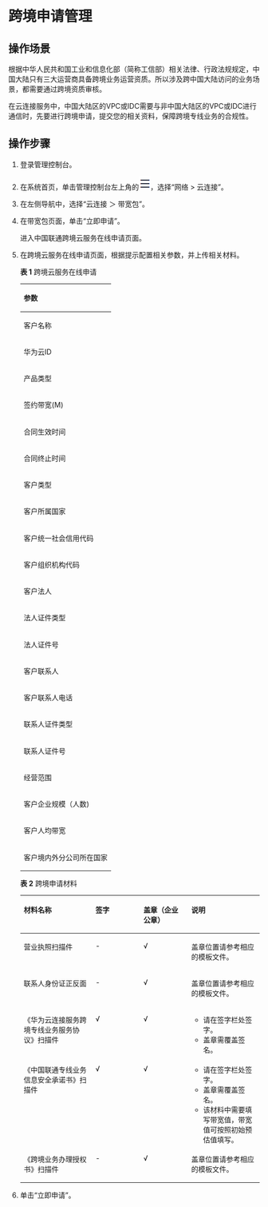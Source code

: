 # 跨境申请管理<a name="cc_03_0700"></a>

## 操作场景<a name="section10765292362"></a>

根据中华人民共和国工业和信息化部（简称工信部）相关法律、行政法规规定，中国大陆只有三大运营商具备跨境业务运营资质。所以涉及跨中国大陆访问的业务场景，都需要通过跨境资质审核。

在云连接服务中，中国大陆区的VPC或IDC需要与非中国大陆区的VPC或IDC进行通信时，先要进行跨境申请，提交您的相关资料，保障跨境专线业务的合规性。

## 操作步骤<a name="section6634817203211"></a>

1.  登录管理控制台。
2.  在系统首页，单击管理控制台左上角的![](figures/zh-cn_image_0000001393008417.png)，选择“网络 \> 云连接”。
3.  在左侧导航中，选择“云连接 ＞ 带宽包”。
4.  在带宽包页面，单击“立即申请”。

    进入中国联通跨境云服务在线申请页面。

5.  在跨境云服务在线申请页面，根据提示配置相关参数，并上传相关材料。

    **表 1**  跨境云服务在线申请

    <a name="zh-cn_topic_0000001256266853_table5601142181017"></a>
    <table><thead align="left"><tr id="zh-cn_topic_0000001256266853_row1760217231014"><th class="cellrowborder" valign="top" width="100%" id="mcps1.2.2.1.1"><p id="zh-cn_topic_0000001256266853_p364611132116"><a name="zh-cn_topic_0000001256266853_p364611132116"></a><a name="zh-cn_topic_0000001256266853_p364611132116"></a><strong id="zh-cn_topic_0000001256266853_b1964611132119"><a name="zh-cn_topic_0000001256266853_b1964611132119"></a><a name="zh-cn_topic_0000001256266853_b1964611132119"></a>参数</strong></p>
    </th>
    </tr>
    </thead>
    <tbody><tr id="zh-cn_topic_0000001256266853_row19602227102"><td class="cellrowborder" valign="top" width="100%" headers="mcps1.2.2.1.1 "><p id="zh-cn_topic_0000001256266853_p13602112181011"><a name="zh-cn_topic_0000001256266853_p13602112181011"></a><a name="zh-cn_topic_0000001256266853_p13602112181011"></a>客户名称</p>
    </td>
    </tr>
    <tr id="zh-cn_topic_0000001256266853_row16025241014"><td class="cellrowborder" valign="top" width="100%" headers="mcps1.2.2.1.1 "><p id="zh-cn_topic_0000001256266853_p160272181017"><a name="zh-cn_topic_0000001256266853_p160272181017"></a><a name="zh-cn_topic_0000001256266853_p160272181017"></a>华为云ID</p>
    </td>
    </tr>
    <tr id="zh-cn_topic_0000001256266853_row1560214291014"><td class="cellrowborder" valign="top" width="100%" headers="mcps1.2.2.1.1 "><p id="zh-cn_topic_0000001256266853_p1560213211010"><a name="zh-cn_topic_0000001256266853_p1560213211010"></a><a name="zh-cn_topic_0000001256266853_p1560213211010"></a>产品类型</p>
    </td>
    </tr>
    <tr id="zh-cn_topic_0000001256266853_row260211214102"><td class="cellrowborder" valign="top" width="100%" headers="mcps1.2.2.1.1 "><p id="zh-cn_topic_0000001256266853_p5603529104"><a name="zh-cn_topic_0000001256266853_p5603529104"></a><a name="zh-cn_topic_0000001256266853_p5603529104"></a>签约带宽(M)</p>
    </td>
    </tr>
    <tr id="zh-cn_topic_0000001256266853_row1560311201011"><td class="cellrowborder" valign="top" width="100%" headers="mcps1.2.2.1.1 "><p id="zh-cn_topic_0000001256266853_p186031324108"><a name="zh-cn_topic_0000001256266853_p186031324108"></a><a name="zh-cn_topic_0000001256266853_p186031324108"></a>合同生效时间</p>
    </td>
    </tr>
    <tr id="zh-cn_topic_0000001256266853_row18603122171012"><td class="cellrowborder" valign="top" width="100%" headers="mcps1.2.2.1.1 "><p id="zh-cn_topic_0000001256266853_p126031227103"><a name="zh-cn_topic_0000001256266853_p126031227103"></a><a name="zh-cn_topic_0000001256266853_p126031227103"></a>合同终止时间</p>
    </td>
    </tr>
    <tr id="zh-cn_topic_0000001256266853_row134251527121118"><td class="cellrowborder" valign="top" width="100%" headers="mcps1.2.2.1.1 "><p id="zh-cn_topic_0000001256266853_p134261127171116"><a name="zh-cn_topic_0000001256266853_p134261127171116"></a><a name="zh-cn_topic_0000001256266853_p134261127171116"></a>客户类型</p>
    </td>
    </tr>
    <tr id="zh-cn_topic_0000001256266853_row19426427121114"><td class="cellrowborder" valign="top" width="100%" headers="mcps1.2.2.1.1 "><p id="zh-cn_topic_0000001256266853_p84261027121120"><a name="zh-cn_topic_0000001256266853_p84261027121120"></a><a name="zh-cn_topic_0000001256266853_p84261027121120"></a>客户所属国家</p>
    </td>
    </tr>
    <tr id="zh-cn_topic_0000001256266853_row3426132751119"><td class="cellrowborder" valign="top" width="100%" headers="mcps1.2.2.1.1 "><p id="zh-cn_topic_0000001256266853_p10426162721118"><a name="zh-cn_topic_0000001256266853_p10426162721118"></a><a name="zh-cn_topic_0000001256266853_p10426162721118"></a>客户统一社会信用代码</p>
    </td>
    </tr>
    <tr id="zh-cn_topic_0000001256266853_row86281436144216"><td class="cellrowborder" valign="top" width="100%" headers="mcps1.2.2.1.1 "><p id="zh-cn_topic_0000001256266853_p762993616428"><a name="zh-cn_topic_0000001256266853_p762993616428"></a><a name="zh-cn_topic_0000001256266853_p762993616428"></a>客户组织机构代码</p>
    </td>
    </tr>
    <tr id="zh-cn_topic_0000001256266853_row124271927171116"><td class="cellrowborder" valign="top" width="100%" headers="mcps1.2.2.1.1 "><p id="zh-cn_topic_0000001256266853_p20427227151112"><a name="zh-cn_topic_0000001256266853_p20427227151112"></a><a name="zh-cn_topic_0000001256266853_p20427227151112"></a>客户法人</p>
    </td>
    </tr>
    <tr id="zh-cn_topic_0000001256266853_row142772711112"><td class="cellrowborder" valign="top" width="100%" headers="mcps1.2.2.1.1 "><p id="zh-cn_topic_0000001256266853_p94279272117"><a name="zh-cn_topic_0000001256266853_p94279272117"></a><a name="zh-cn_topic_0000001256266853_p94279272117"></a>法人证件类型</p>
    </td>
    </tr>
    <tr id="zh-cn_topic_0000001256266853_row0427152781115"><td class="cellrowborder" valign="top" width="100%" headers="mcps1.2.2.1.1 "><p id="zh-cn_topic_0000001256266853_p2427162715113"><a name="zh-cn_topic_0000001256266853_p2427162715113"></a><a name="zh-cn_topic_0000001256266853_p2427162715113"></a>法人证件号</p>
    </td>
    </tr>
    <tr id="zh-cn_topic_0000001256266853_row820019991812"><td class="cellrowborder" valign="top" width="100%" headers="mcps1.2.2.1.1 "><p id="zh-cn_topic_0000001256266853_p182011494181"><a name="zh-cn_topic_0000001256266853_p182011494181"></a><a name="zh-cn_topic_0000001256266853_p182011494181"></a>客户联系人</p>
    </td>
    </tr>
    <tr id="zh-cn_topic_0000001256266853_row420109161810"><td class="cellrowborder" valign="top" width="100%" headers="mcps1.2.2.1.1 "><p id="zh-cn_topic_0000001256266853_p1420111912189"><a name="zh-cn_topic_0000001256266853_p1420111912189"></a><a name="zh-cn_topic_0000001256266853_p1420111912189"></a>客户联系人电话</p>
    </td>
    </tr>
    <tr id="zh-cn_topic_0000001256266853_row10202890188"><td class="cellrowborder" valign="top" width="100%" headers="mcps1.2.2.1.1 "><p id="zh-cn_topic_0000001256266853_p1220214991813"><a name="zh-cn_topic_0000001256266853_p1220214991813"></a><a name="zh-cn_topic_0000001256266853_p1220214991813"></a>联系人证件类型</p>
    </td>
    </tr>
    <tr id="zh-cn_topic_0000001256266853_row14202129161820"><td class="cellrowborder" valign="top" width="100%" headers="mcps1.2.2.1.1 "><p id="zh-cn_topic_0000001256266853_p1820214914189"><a name="zh-cn_topic_0000001256266853_p1820214914189"></a><a name="zh-cn_topic_0000001256266853_p1820214914189"></a>联系人证件号</p>
    </td>
    </tr>
    <tr id="zh-cn_topic_0000001256266853_row0202891183"><td class="cellrowborder" valign="top" width="100%" headers="mcps1.2.2.1.1 "><p id="zh-cn_topic_0000001256266853_p62020914189"><a name="zh-cn_topic_0000001256266853_p62020914189"></a><a name="zh-cn_topic_0000001256266853_p62020914189"></a>经营范围</p>
    </td>
    </tr>
    <tr id="zh-cn_topic_0000001256266853_row2203491182"><td class="cellrowborder" valign="top" width="100%" headers="mcps1.2.2.1.1 "><p id="zh-cn_topic_0000001256266853_p122032971810"><a name="zh-cn_topic_0000001256266853_p122032971810"></a><a name="zh-cn_topic_0000001256266853_p122032971810"></a>客户企业规模（人数)</p>
    </td>
    </tr>
    <tr id="zh-cn_topic_0000001256266853_row320369201817"><td class="cellrowborder" valign="top" width="100%" headers="mcps1.2.2.1.1 "><p id="zh-cn_topic_0000001256266853_p1203990183"><a name="zh-cn_topic_0000001256266853_p1203990183"></a><a name="zh-cn_topic_0000001256266853_p1203990183"></a>客户人均带宽</p>
    </td>
    </tr>
    <tr id="zh-cn_topic_0000001256266853_row172032091188"><td class="cellrowborder" valign="top" width="100%" headers="mcps1.2.2.1.1 "><p id="zh-cn_topic_0000001256266853_p1420312921814"><a name="zh-cn_topic_0000001256266853_p1420312921814"></a><a name="zh-cn_topic_0000001256266853_p1420312921814"></a>客户境内外分公司所在国家</p>
    </td>
    </tr>
    </tbody>
    </table>

    **表 2**  跨境申请材料

    <a name="zh-cn_topic_0000001256266853_table680118442018"></a>
    <table><thead align="left"><tr id="zh-cn_topic_0000001256266853_row5802184410117"><th class="cellrowborder" valign="top" width="30%" id="mcps1.2.5.1.1"><p id="zh-cn_topic_0000001256266853_p280264412116"><a name="zh-cn_topic_0000001256266853_p280264412116"></a><a name="zh-cn_topic_0000001256266853_p280264412116"></a><strong id="zh-cn_topic_0000001256266853_b576465601816"><a name="zh-cn_topic_0000001256266853_b576465601816"></a><a name="zh-cn_topic_0000001256266853_b576465601816"></a>材料名称</strong></p>
    </th>
    <th class="cellrowborder" valign="top" width="20%" id="mcps1.2.5.1.2"><p id="zh-cn_topic_0000001256266853_p280212446114"><a name="zh-cn_topic_0000001256266853_p280212446114"></a><a name="zh-cn_topic_0000001256266853_p280212446114"></a><strong id="zh-cn_topic_0000001256266853_b117661656141818"><a name="zh-cn_topic_0000001256266853_b117661656141818"></a><a name="zh-cn_topic_0000001256266853_b117661656141818"></a>签字</strong></p>
    </th>
    <th class="cellrowborder" valign="top" width="20%" id="mcps1.2.5.1.3"><p id="zh-cn_topic_0000001256266853_p168025442110"><a name="zh-cn_topic_0000001256266853_p168025442110"></a><a name="zh-cn_topic_0000001256266853_p168025442110"></a><strong id="zh-cn_topic_0000001256266853_b67671356121811"><a name="zh-cn_topic_0000001256266853_b67671356121811"></a><a name="zh-cn_topic_0000001256266853_b67671356121811"></a>盖章（企业公章）</strong></p>
    </th>
    <th class="cellrowborder" valign="top" width="30%" id="mcps1.2.5.1.4"><p id="zh-cn_topic_0000001256266853_p1682455581717"><a name="zh-cn_topic_0000001256266853_p1682455581717"></a><a name="zh-cn_topic_0000001256266853_p1682455581717"></a><strong id="zh-cn_topic_0000001256266853_b268474414013"><a name="zh-cn_topic_0000001256266853_b268474414013"></a><a name="zh-cn_topic_0000001256266853_b268474414013"></a>说明</strong></p>
    </th>
    </tr>
    </thead>
    <tbody><tr id="zh-cn_topic_0000001256266853_row20629124142210"><td class="cellrowborder" valign="top" width="30%" headers="mcps1.2.5.1.1 "><p id="zh-cn_topic_0000001256266853_p1280254419115"><a name="zh-cn_topic_0000001256266853_p1280254419115"></a><a name="zh-cn_topic_0000001256266853_p1280254419115"></a>营业执照扫描件</p>
    </td>
    <td class="cellrowborder" valign="top" width="20%" headers="mcps1.2.5.1.2 "><p id="zh-cn_topic_0000001256266853_p1680213449110"><a name="zh-cn_topic_0000001256266853_p1680213449110"></a><a name="zh-cn_topic_0000001256266853_p1680213449110"></a>-</p>
    </td>
    <td class="cellrowborder" valign="top" width="20%" headers="mcps1.2.5.1.3 "><p id="zh-cn_topic_0000001256266853_p1180204413113"><a name="zh-cn_topic_0000001256266853_p1180204413113"></a><a name="zh-cn_topic_0000001256266853_p1180204413113"></a>√</p>
    </td>
    <td class="cellrowborder" valign="top" width="30%" headers="mcps1.2.5.1.4 "><p id="zh-cn_topic_0000001256266853_p1575545382114"><a name="zh-cn_topic_0000001256266853_p1575545382114"></a><a name="zh-cn_topic_0000001256266853_p1575545382114"></a>盖章位置请参考相应的模板文件。</p>
    </td>
    </tr>
    <tr id="zh-cn_topic_0000001256266853_row780217442014"><td class="cellrowborder" valign="top" width="30%" headers="mcps1.2.5.1.1 "><p id="zh-cn_topic_0000001256266853_p1380211441018"><a name="zh-cn_topic_0000001256266853_p1380211441018"></a><a name="zh-cn_topic_0000001256266853_p1380211441018"></a>联系人身份证正反面</p>
    </td>
    <td class="cellrowborder" valign="top" width="20%" headers="mcps1.2.5.1.2 "><p id="zh-cn_topic_0000001256266853_p198021441414"><a name="zh-cn_topic_0000001256266853_p198021441414"></a><a name="zh-cn_topic_0000001256266853_p198021441414"></a>-</p>
    </td>
    <td class="cellrowborder" valign="top" width="20%" headers="mcps1.2.5.1.3 "><p id="zh-cn_topic_0000001256266853_p4802144418117"><a name="zh-cn_topic_0000001256266853_p4802144418117"></a><a name="zh-cn_topic_0000001256266853_p4802144418117"></a>√</p>
    </td>
    <td class="cellrowborder" valign="top" width="30%" headers="mcps1.2.5.1.4 "><p id="zh-cn_topic_0000001256266853_p0824255191717"><a name="zh-cn_topic_0000001256266853_p0824255191717"></a><a name="zh-cn_topic_0000001256266853_p0824255191717"></a>盖章位置请参考相应的模板文件。</p>
    </td>
    </tr>
    <tr id="zh-cn_topic_0000001256266853_row138024441210"><td class="cellrowborder" valign="top" width="30%" headers="mcps1.2.5.1.1 "><p id="zh-cn_topic_0000001256266853_p13803194412116"><a name="zh-cn_topic_0000001256266853_p13803194412116"></a><a name="zh-cn_topic_0000001256266853_p13803194412116"></a>《华为云连接服务跨境专线业务服务协议》扫描件</p>
    </td>
    <td class="cellrowborder" valign="top" width="20%" headers="mcps1.2.5.1.2 "><p id="zh-cn_topic_0000001256266853_p20803104414114"><a name="zh-cn_topic_0000001256266853_p20803104414114"></a><a name="zh-cn_topic_0000001256266853_p20803104414114"></a>√</p>
    </td>
    <td class="cellrowborder" valign="top" width="20%" headers="mcps1.2.5.1.3 "><p id="zh-cn_topic_0000001256266853_p1980314440114"><a name="zh-cn_topic_0000001256266853_p1980314440114"></a><a name="zh-cn_topic_0000001256266853_p1980314440114"></a>√</p>
    </td>
    <td class="cellrowborder" valign="top" width="30%" headers="mcps1.2.5.1.4 "><a name="zh-cn_topic_0000001256266853_ul14738145132916"></a><a name="zh-cn_topic_0000001256266853_ul14738145132916"></a><ul id="zh-cn_topic_0000001256266853_ul14738145132916"><li>请在签字栏处签字。</li><li>盖章需覆盖签名。</li></ul>
    </td>
    </tr>
    <tr id="zh-cn_topic_0000001256266853_row1080216442016"><td class="cellrowborder" valign="top" width="30%" headers="mcps1.2.5.1.1 "><p id="zh-cn_topic_0000001256266853_p88033441118"><a name="zh-cn_topic_0000001256266853_p88033441118"></a><a name="zh-cn_topic_0000001256266853_p88033441118"></a>《中国联通专线业务信息安全承诺书》扫描件</p>
    </td>
    <td class="cellrowborder" valign="top" width="20%" headers="mcps1.2.5.1.2 "><p id="zh-cn_topic_0000001256266853_p1780324418119"><a name="zh-cn_topic_0000001256266853_p1780324418119"></a><a name="zh-cn_topic_0000001256266853_p1780324418119"></a>√</p>
    </td>
    <td class="cellrowborder" valign="top" width="20%" headers="mcps1.2.5.1.3 "><p id="zh-cn_topic_0000001256266853_p5803344316"><a name="zh-cn_topic_0000001256266853_p5803344316"></a><a name="zh-cn_topic_0000001256266853_p5803344316"></a>√</p>
    </td>
    <td class="cellrowborder" valign="top" width="30%" headers="mcps1.2.5.1.4 "><a name="zh-cn_topic_0000001256266853_ul144847398304"></a><a name="zh-cn_topic_0000001256266853_ul144847398304"></a><ul id="zh-cn_topic_0000001256266853_ul144847398304"><li>请在签字栏处签字。</li><li>盖章需覆盖签名。</li><li>该材料中需要填写带宽值，带宽值可按照初始预估值填写。</li></ul>
    </td>
    </tr>
    <tr id="zh-cn_topic_0000001256266853_row6803154415119"><td class="cellrowborder" valign="top" width="30%" headers="mcps1.2.5.1.1 "><p id="zh-cn_topic_0000001256266853_p580314441110"><a name="zh-cn_topic_0000001256266853_p580314441110"></a><a name="zh-cn_topic_0000001256266853_p580314441110"></a>《跨境业务办理授权书》扫描件</p>
    </td>
    <td class="cellrowborder" valign="top" width="20%" headers="mcps1.2.5.1.2 "><p id="zh-cn_topic_0000001256266853_p1680334411115"><a name="zh-cn_topic_0000001256266853_p1680334411115"></a><a name="zh-cn_topic_0000001256266853_p1680334411115"></a>-</p>
    </td>
    <td class="cellrowborder" valign="top" width="20%" headers="mcps1.2.5.1.3 "><p id="zh-cn_topic_0000001256266853_p7803114414112"><a name="zh-cn_topic_0000001256266853_p7803114414112"></a><a name="zh-cn_topic_0000001256266853_p7803114414112"></a>√</p>
    </td>
    <td class="cellrowborder" valign="top" width="30%" headers="mcps1.2.5.1.4 "><p id="zh-cn_topic_0000001256266853_p148241255151716"><a name="zh-cn_topic_0000001256266853_p148241255151716"></a><a name="zh-cn_topic_0000001256266853_p148241255151716"></a>盖章位置请参考相应的模板文件。</p>
    </td>
    </tr>
    </tbody>
    </table>

6.  单击“立即申请”。

